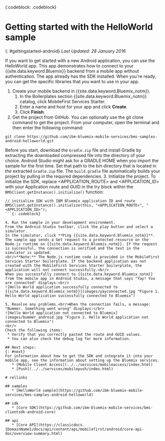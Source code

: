 <!-- Attribute definitions -->
{:codeblock: .codeblock}

# Getting started with the HelloWorld sample
{: #gettingstarted-android}
*Last Updated: 28 January 2016*  

If you want to get started with a new Android application, you can use the HelloWorld app. This app demonstrates how to connect to your {{site.data.keyword.Bluemix}} backend from a mobile app without authentication. The app already has the SDK installed. When you're ready, you can get the specific libraries that you want to use in your app.

1. Create your mobile backend in {{site.data.keyword.Bluemix_notm}}.
    1. In the Boilerplates section {{site.data.keyword.Bluemix_notm}} catalog, click MobileFirst Services Starter.
    2. Enter a name and host for your app and click **Create**.
    3. Click **Finish**.
2. Get the project from GitHub. You can optionally use the git clone command to get the project. From your computer, open the terminal and then enter the following command:
```
git clone https://github.com/ibm-bluemix-mobile-services/bms-samples-android-helloworld.git
```
Before you start, download the `Gradle.zip` file and install Gradle by extracting the downloaded compressed file into the directory of your choice. Android Studio might ask for a GRADLE HOME when you import the sample for the first time. Set that path to the bin directory that is located in the extracted `Gradle.zip` file. The `build.gradle` file automatically builds your project by pulling in the required dependencies.
3. Initialize the project.
To initialize the SDK, replace &lt;APPLICATION_ROUTE&gt; and &lt;APPLICATION_ID&gt; with your Application route and GUID in the try block within the `BMSClient.getInstance().initialize()` function:
```
// initialize SDK with IBM Bluemix application ID and route
BMSClient.getInstance().initialize(this, "<APPLICATION_ROUTE>", "<APPLICATION_ID>");
```{: codeblock}

4. Run the sample in your development environment.
From the Android Studio toolbar, click the play button and select a simulator.
In the simulator, click **Ping {{site.data.keyword.Bluemix_notm}}**. The sample app sends a Get request to a protected resource on the Node.js runtime on {{site.data.keyword.Bluemix_notm}}. If the request is successful, the connection is verified and the text in the simulator is updated.
<br/>**Note:** The Node.js runtime code is provided in the MobileFirst Services Starter boilerplate. If the backend application was not created with the MobileFirst Services Starter boilerplate, the application will not connect successfully.<br/>
When you successfully connect to {{site.data.keyword.Bluemix_notm}} from the mobile app in Android Studio, a message that says "Yay! You are connected" displays:<br/>
![Hello World application successfully connected to {{site.data.keyword.Bluemix_notm}}](images/yayconnected.jpg "Figure 1. Hello World application successfully connected to Bluemix")

5. Resolve any problems.<br/>When the connection fails, a message: "Bummer. Something went wrong" displays:</br>
![Hello World application not connected to Bluemix](images/bummer_android.jpg "Figure 2. Hello World application not connected to Bluemix")
<br/>
Check the following items:
 * Verify that you correctly pasted the route and GUID values.
 * You can also check the debug log for more information.

## Next steps:
{: #next}
For information about how to get the SDK and integrate it into your mobile app, see the information about setting up the Bluemix services.
   * [Mobile Client Access](../../services/mobileaccess/index.html)
   * [Push](../../services/mobilepush/index.html)

# rellinks

## samples
   * [HelloWorld sample](https://github.com/ibm-bluemix-mobile-services/bms-samples-android-helloworld)

## sdk
   * [Core SDK](https://github.com/ibm-bluemix-mobile-services/bms-clientsdk-android-core)

## api
   * [Core API](https://classicdocs.{DomainName}/docs/api/content/api/mobilefirst/android/core-api-doc/overview-summary.html)
